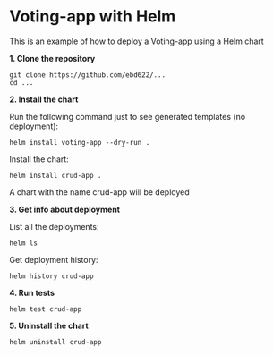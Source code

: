 # Voting-app with Helm

This is an example of how to deploy a Voting-app using a Helm chart

**1. Clone the repository**
```
git clone https://github.com/ebd622/...
cd ...
```

**2. Install the chart**

Run the following command just to see generated templates (no deployment):

```
helm install voting-app --dry-run .
```

Install the chart:
```
helm install crud-app .
```
A chart with the name crud-app will be deployed
 

**3. Get info about deployment**

List all the deployments:
```
helm ls
```
Get deployment history:
```
helm history crud-app
```

**4. Run tests**

```
helm test crud-app
```

**5. Uninstall the chart**
```
helm uninstall crud-app
```
